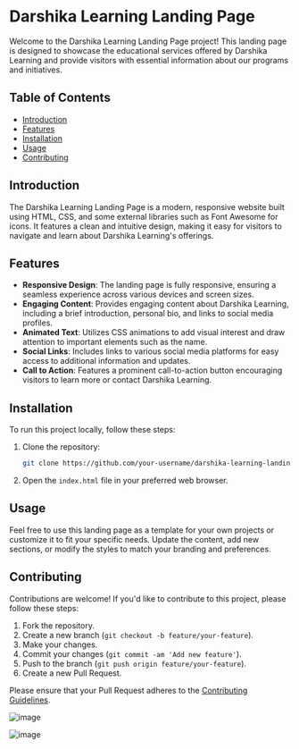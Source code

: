 # Darshika Learning Landing Page

Welcome to the Darshika Learning Landing Page project! This landing page is designed to showcase the educational services offered by Darshika Learning and provide visitors with essential information about our programs and initiatives.

## Table of Contents

- [Introduction](#introduction)
- [Features](#features)
- [Installation](#installation)
- [Usage](#usage)
- [Contributing](#contributing)


## Introduction

The Darshika Learning Landing Page is a modern, responsive website built using HTML, CSS, and some external libraries such as Font Awesome for icons. It features a clean and intuitive design, making it easy for visitors to navigate and learn about Darshika Learning's offerings.

## Features

- **Responsive Design**: The landing page is fully responsive, ensuring a seamless experience across various devices and screen sizes.
- **Engaging Content**: Provides engaging content about Darshika Learning, including a brief introduction, personal bio, and links to social media profiles.
- **Animated Text**: Utilizes CSS animations to add visual interest and draw attention to important elements such as the name.
- **Social Links**: Includes links to various social media platforms for easy access to additional information and updates.
- **Call to Action**: Features a prominent call-to-action button encouraging visitors to learn more or contact Darshika Learning.

## Installation

To run this project locally, follow these steps:

1. Clone the repository:
   ```bash
   git clone https://github.com/your-username/darshika-learning-landing-page.git
   ```
2. Open the `index.html` file in your preferred web browser.

## Usage

Feel free to use this landing page as a template for your own projects or customize it to fit your specific needs. Update the content, add new sections, or modify the styles to match your branding and preferences.

## Contributing

Contributions are welcome! If you'd like to contribute to this project, please follow these steps:

1. Fork the repository.
2. Create a new branch (`git checkout -b feature/your-feature`).
3. Make your changes.
4. Commit your changes (`git commit -am 'Add new feature'`).
5. Push to the branch (`git push origin feature/your-feature`).
6. Create a new Pull Request.

Please ensure that your Pull Request adheres to the [Contributing Guidelines](CONTRIBUTING.md).


![image](https://github.com/darship19/webdevelopment/assets/117564041/49b1f510-e4ef-4892-b724-38c2f373d6db)

![image](https://github.com/darship19/webdevelopment/assets/117564041/67b0bdb6-5489-4c5b-8198-abf9f01ebf9f)

